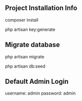 ## Project Installation Info

composer install

php artisan key:generate

## Migrate database

php artisan migrate

php artisan db:seed

## Default Admin Login

username: admin
password: admin
